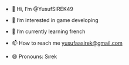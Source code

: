 - 👋 Hi, I’m @YusufSIREK49
- 👀 I’m interested in game developing
- 🌱 I’m currently learning french

- 📫 How to reach me yusufaasirek@gmail.com
- 😄 Pronouns: Sırek


<!---
YusufSIREK49/YusufSIREK49 is a ✨ special ✨ repository because its `README.md` (this file) appears on your GitHub profile.
You can click the Preview link to take a look at your changes.
--->
